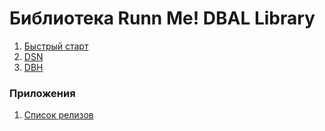 Библиотека Runn Me! DBAL Library
================================

1. [Быстрый старт](./getting-started.md)
2. [DSN](./dsn.md)
2. [DBH](./dbh.md)

### Приложения

1. [Список релизов](./release.md)